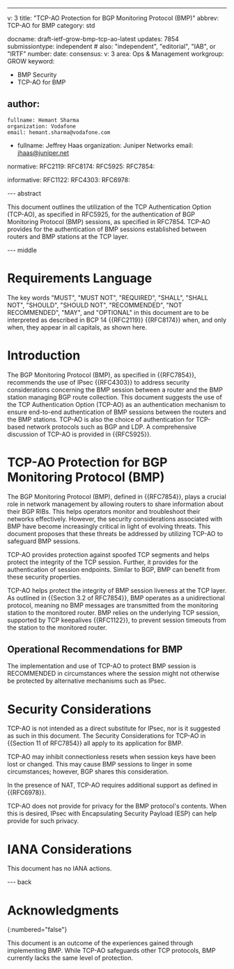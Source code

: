 ---
v: 3
title: "TCP-AO Protection for BGP Monitoring Protocol (BMP)"
abbrev: TCP-AO for BMP
category: std

docname: draft-ietf-grow-bmp-tcp-ao-latest
updates: 7854
submissiontype: independent  # also: "independent", "editorial", "IAB", or "IRTF"
number:
date:
consensus:
v: 3
area: Ops & Management
workgroup: GROW
keyword:
 - BMP Security
 - TCP-AO for BMP

author:
 -
    fullname: Hemant Sharma
    organization: Vodafone
    email: hemant.sharma@vodafone.com
 -
    fullname: Jeffrey Haas
    organization: Juniper Networks
    email: jhaas@juniper.net

normative:
 RFC2119:
 RFC8174:
 RFC5925:
 RFC7854:

informative:
 RFC1122:
 RFC4303:
 RFC6978:

--- abstract

This document outlines the utilization of the TCP Authentication Option (TCP-AO), as specified in RFC5925, for the authentication of BGP Monitoring Protocol (BMP) sessions, as specified in RFC7854. TCP-AO provides for the authentication of BMP sessions established between routers and BMP stations at the TCP layer.


--- middle

# Requirements Language

The key words "MUST", "MUST NOT", "REQUIRED", "SHALL",
"SHALL NOT", "SHOULD", "SHOULD NOT", "RECOMMENDED", "NOT
RECOMMENDED", "MAY", and "OPTIONAL" in this document are to be
interpreted as described in BCP 14 {{RFC2119}}
{{RFC8174}} when, and only when, they appear in
all capitals, as shown here.

# Introduction

The BGP Monitoring Protocol (BMP), as specified in {{RFC7854}}, recommends the use of IPsec {{RFC4303}} to address security considerations concerning the BMP session between a router and the BMP station managing BGP route collection. This document suggests the use of the TCP Authentication Option (TCP-AO) as an authentication mechanism to ensure end-to-end authentication of BMP sessions between the routers and the BMP stations. TCP-AO is also the choice of authentication for TCP-based network protocols such as BGP and LDP. A comprehensive discussion of TCP-AO is provided in {{RFC5925}}.

# TCP-AO Protection for BGP Monitoring Protocol (BMP)

The BGP Monitoring Protocol (BMP), defined in {{RFC7854}}, plays a crucial role in network management by allowing routers to share information about their BGP RIBs.  This helps operators monitor and troubleshoot their networks effectively. However, the security considerations associated with BMP have become increasingly critical in light of evolving threats. This document proposes that these threats be addressed by utilizing TCP-AO to safeguard BMP sessions.

TCP-AO provides protection against spoofed TCP segments and helps protect the integrity of the TCP session.  Further, it provides for the authentication of session endpoints.  Similar to BGP, BMP can benefit from these security properties.

TCP-AO helps protect the integrity of BMP session liveness at the TCP layer.  As outlined in {{Section 3.2 of RFC7854}}, BMP operates as a unidirectional protocol, meaning no BMP messages are transmitted from the monitoring station to the monitored router.  BMP relies on the underlying TCP session, supported by TCP keepalives {{RFC1122}}, to prevent session timeouts from the station to the monitored router.

## Operational Recommendations for BMP

The implementation and use of TCP-AO to protect BMP session is RECOMMENDED in circumstances where the session might not otherwise be protected by alternative mechanisms such as IPsec.

# Security Considerations

TCP-AO is not intended as a direct substitute for IPsec, nor is it suggested as such in this document.  The Security Considerations for TCP-AO in {{Section 11 of RFC7854}} all apply to its application for BMP.

TCP-AO may inhibit connectionless resets when session keys have been lost or changed.  This may cause BMP sessions to linger in some circumstances; however, BGP shares this consideration.

In the presence of NAT, TCP-AO requires additional support as defined in {{RFC6978}}.

TCP-AO does not provide for privacy for the BMP protocol's contents.  When this is desired, IPsec with Encapsulating Security Payload (ESP) can help provide for such privacy.

# IANA Considerations

This document has no IANA actions.


--- back

# Acknowledgments
{:numbered="false"}

This document is an outcome of the experiences gained through implementing BMP. While TCP-AO safeguards other TCP protocols, BMP currently lacks the same level of protection.
